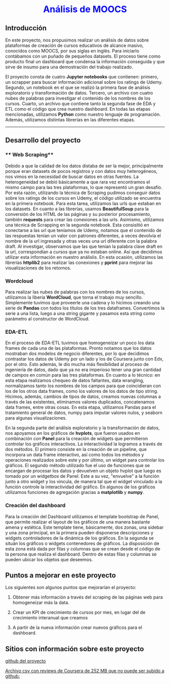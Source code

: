 # <h1 align=center><span style="color:blue"> **Análisis de MOOCS** </span></h1>

## **Introducción**
<p>
En este proyecto, nos propusimos  realizar un análisis de datos sobre plataformas de creación de cursos educativos de alcance masivo, conocidos como MOOCS, por sus siglas en inglés. Para iniciarlo contábamos con un puñado de pequeños datasets. El proceso tiene como producto final un dashboard que condensa la información conseguida y que sirve de insumo para una demostración del trabajo realizado.


 El  proyecto consta de cuatro **Jupyter notebooks** que contienen: primero, un scrapper para buscar información adicional sobre los ratings de Udemy. Segundo, un notebook en el que se realizó la primera fase de análisis exploratorio y transformación de datos. Tercero, un archivo con cuatro nubes de palabras para investigar el contenido de los nombres de los cursos. Cuarto, un archivo que contiene tanto  la segunda fase de EDA y ETL como el código que crea nuestro dashboard. 
En todas las etapas mencionadas, utilizamos __Python__ como nuestro lenguaje de programación. Además, utilizamos distintas librerías en las diferentes etapas.

    

<hr>  

## **Desarrollo del proyecto**

### ** Web Scraping**

Debido a que la calidad de los datos distaba de ser la mejor, principalmente porque eran datasets de pocos registros y con datos muy heterogéneos, nos vimos en la necesidad de buscar datos en otras fuentes. La heterogeneidad se debió básicamente a que rara vez encontramos el mismo campo para las tres plataformas, lo que representó un gran desafío.
Por esta razón, utilizando la técnica de Scraping pudimos conseguir datos sobre los ratings de los cursos en Udemy, el código utilizado se encuentra en la primera notebook. Para esta tarea, utilizamos las urls que estaban en los datasets. En cuanto a las librerías, usamos   __BeautifulSoup__ para la conversión de los HTML de las páginas y su posterior procesamiento, también __requests__ para crear las conexiones a las urls. Asimismo, utilizamos una técnica de Scrapping en la segunda notebook. Esta consisitió en conectarse a las url que teníamos de Udemy, notamos que el contenido de las respuestas tenían un valor con patrones diferentes, a veces devolvía el nombre de la url ingresada y otras veces una url diferente con la palabra draft. Al investigar, observamos que las que tenían la palabra clave draft en la url, correspondían a cursos que ya no estaban online. Así que decidimos utilizar esta información en nuestro análislis. En esta ocasión, utilizamos las librerías __httplib2__ 
para realizar las conexiones y __pprint__ para mejorar las visualizaciones de los retornos.

### **Wordcloud**

Para realizar las nubes de palabras con los nombres de los cursos,  utilizamos la libería __WordCloud__, que torna el trabajo muy sencillo. Simplemente tuvimos que proveerle una cadena y lo hicimos creando una serie de __Pandas__  con todos los títulos de los tres dataframes. Convertimos la serie a una lista, luego a una string gigante y pasamos esta string como parámetro al constructor de WordCloud.


### **EDA-ETL**

En el proceso de EDA-ETL tuvimos que homogeneizar un poco los data frames de cada una de las plataformas. Pronto notamos que los datos mostraban dos modelos de negocio diferentes, por lo que decidimos contrastar los datos de Udemy por un lado y los de Coursera junto con Edx, por el otro. Esto además, le dio mucha más flexibilidad al proceso de ingeniería de datos, dado que ya no era imperioso tener una gran cantidad de campos en común para las tres plataformas. En cuanto a lo técnico: en esta etapa realizamos chequeo de datos faltantes, data wrangling, normalizamos tanto los nombres de los campos para que coincidieran con los de los otros data frames, como los valores de los datos de tipo string. Hicimos, además, cambios de tipos de datos, creamos nuevas columnas a través de las existentes, eliminamos valores duplicados, concatenamos data frames, entre otras cosas. En esta etapa, utilizamos Pandas para el tratamiento general de datos, numpy para imputar valores nulos, y seaborn para algunas visualizaciones. 


En la segunda parte del análisis exploratorio y la transformación de datos, nos apoyamos en los gráficos de __hvplots__, que fueron usados en combinación con __Panel__ para la creación de widgets que permitieron controlar los gráficos interactivos. La interactividad la logramos a través de dos métodos. El primero consiste en la creación de un pipeline, que incorpora un data frame interactivo, así como todos los métodos y operaciones realizados sobre este  y por último, un widget para controlar los gráficos. El segundo método utilizado fue el uso de funciones que se encargan de procesar los datos y devuelven un objeto hvplot que  luego es tomado por un widgetbox de Panel. Este a su vez, "envuelve" a la función junto a otro widget y los vincula, de manera tal que el widget vinculado a la función controle la interactividad del gráfico. En algunos de los gráficos utilizamos funciones de agregación gracias a __matplotlib__ y __numpy__.


### **Creación del dashboard**
<p>
Para la creación del Dashboard utilizamos el template bootstrap de Panel, que permite realizar el layout de los gráficos de una manera bastante amena y estética. Este template tiene, básicamente, dos zonas, una sidebar y una zona principal, en la primera pueden disponerse descripciones y widgets controladores de la dinámica de los gráficos. En la segunda se situán los gráficos o widgets contenedores de gráficos. La disposición de esta zona está dada por filas y columnas que se crean desde el código de la persona que realiza el dashboard. Dentro de estas filas y columnas se pueden ubicar los objetos que deseemos. 
</p>



## **Puntos a mejorar en este proyecto**

Los siguientes son algunos puntos que mejorarían el proyecto:

1) Obtener más información a través del scraping de las páginas web para homogeneizar más la data. 

2) Crear un KPI de crecimiento de cursos por mes, en lugar del de crecimiento interanual que creamos

3) A partir de la nueva información crear nuevos gráficos para el dashboard.




## Sitios con información sobre este proyecto

[github del proyecto](https://github.com/Diemale/PI03-Analytics)

[Archivo csv con reviews de Coursera de 252 MB que no puede ser subido a github:](https://drive.google.com/drive/u/1/folders/1f_ehX_AOb8xeWBvADp4XD0Egaarq9XQO)


